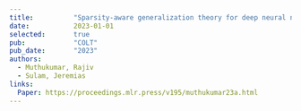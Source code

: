 ```yaml
---
title:          "Sparsity-aware generalization theory for deep neural networks"
date:           2023-01-01
selected:       true
pub:            "COLT"
pub_date:       "2023"
authors:
  - Muthukumar, Rajiv
  - Sulam, Jeremias
links:
  Paper: https://proceedings.mlr.press/v195/muthukumar23a.html
---
```

